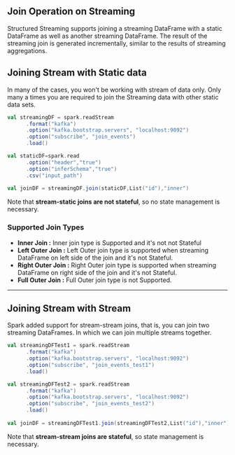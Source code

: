 ## Join Operation on Streaming
Structured Streaming supports joining a streaming DataFrame with a static DataFrame as well as another streaming DataFrame. The result of the streaming join is generated incrementally, similar to the results of streaming aggregations.

## Joining Stream with Static data
In many of the cases, you won't be working with stream of data only. Only many a times you are required to join the Streaming data with other static data sets.

```scala
val streamingDF = spark.readStream
      .format("kafka")
      .option("kafka.bootstrap.servers", "localhost:9092")
      .option("subscribe", "join_events")
      .load()

val staticDF=spark.read
      .option("header","true")
      .option("inferSchema","true")
      .csv("input_path")
      
val joinDF = streamingDF.join(staticDF,List("id"),"inner")
```
Note that **stream-static joins are not stateful**, so no state management is necessary.

### Supported Join Types

 - **Inner Join :**  Inner join type is Supported and it's not not Stateful
 - **Left Outer Join :** Left Outer join type is supported when streaming DataFrame on left side of the join and it's not Stateful.
 - **Right Outer Join :** Right Outer join type is supported when streaming DataFrame on right side of the join and it's not Stateful.
 - **Full Outer Join :** Full Outer join type is not Supported.

-----
## Joining Stream with Stream
Spark added support for stream-stream joins, that is, you can join two streaming DataFrames. In which we can join multiple streams together.

```scala
val streamingDFTest1 = spark.readStream
      .format("kafka")
      .option("kafka.bootstrap.servers", "localhost:9092")
      .option("subscribe", "join_events_test1")
      .load()

val streamingDFTest2 = spark.readStream
      .format("kafka")
      .option("kafka.bootstrap.servers", "localhost:9092")
      .option("subscribe", "join_events_test2")
      .load()
      
val joinDF = streamingDFTest1.join(streamingDFTest2,List("id"),"inner")
```
Note that **stream-stream joins are stateful**, so state management is necessary.


<!--stackedit_data:
eyJoaXN0b3J5IjpbNDYxMTQyNCwtNjQ3Mjk5Njc4LDQwODIwMz
Q4NiwtMTk0ODQ1Mzk2NSw2NjM1MzQ4NjgsMzYwNDgwNjgwLDEw
MTgxMDAyMTMsMTU2Mjc3NTU2Nyw1NDUxMTYzMjMsMTY5MzM4OT
Y1OSwtMzU5MTQ1MzU5LDQ3NjQzNTA0NywtMTE3NTUzNjg3OSw2
Mjk4MDI3NzMsNjI0NjIwMjEwLDExOTkzMTQ1NjIsLTEyOTU0MD
E0NjgsNDMyNzY5NzQ3LDU1MTI0NjY2LDQ0OTc0MjhdfQ==
-->